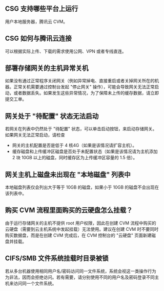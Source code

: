 ## CSG 支持哪些平台上运行
用户本地服务器，腾讯云 CVM。

## CSG 如何与腾讯云连接
可以根据实际上传、下载的需求使用公网、VPN 或者专线直连。

## 部署存储网关的主机异常关机
如果没有通过正常程序关闭网关（例如异常掉电、直接重启或者关掉网关所在的机器。正常关机需要通过控制台发起 "停止网关" 操作），可能会导致网关无法正常启动，或者数据丢失。如果发生这些异常情况，为了保障未上传的缓存数据，请立即提交工单。

## 网关处于 "待配置" 状态无法启动
若网关在列表中仍然处于 "待配置" 状态，可以单击启动按钮，来启动存储网关。如果网关无法正常启动，请检查

* 网关的主机配置是否是低于 4 核4G（如果是该情况请扩容主机）。 
* 缓存磁盘和上传缓冲区磁盘是否处于未配置状态（如果是该情况请为主机添加 2 块 10GB 以上的磁盘，同时缓存区为上传缓冲区容量的 1.5 倍）。

## 网关主机上磁盘未出现在 "本地磁盘" 列表中
本地磁盘列表仅会列出大于等于 10GB 的磁盘，如果小于 10GB 的磁盘不会出现在该列表中。

## 购买 CVM 流程里面购买的云硬盘怎么挂载？
由于运行存储网关的主机不提供 root 用户权限，因此在创建 CVM 流程中购买的云硬盘（需要到云主机系统中发起挂载）无法使用。建议在创建 CVM 时不要同时购买数据盘，而是在创建 CVM 完成后，在 CVM 控制台的 "云硬盘" 页面新建磁盘并挂载。 

## CIFS/SMB 文件系统挂载时目录被锁
若从多台机器使用相同用户名/密码访问同一文件系统，系统会视这一类操作行为为非法，因而会拒绝访问。若有需要，请分别使用不同的用户名及密码登录不同主机来访问同一个文件系统。








